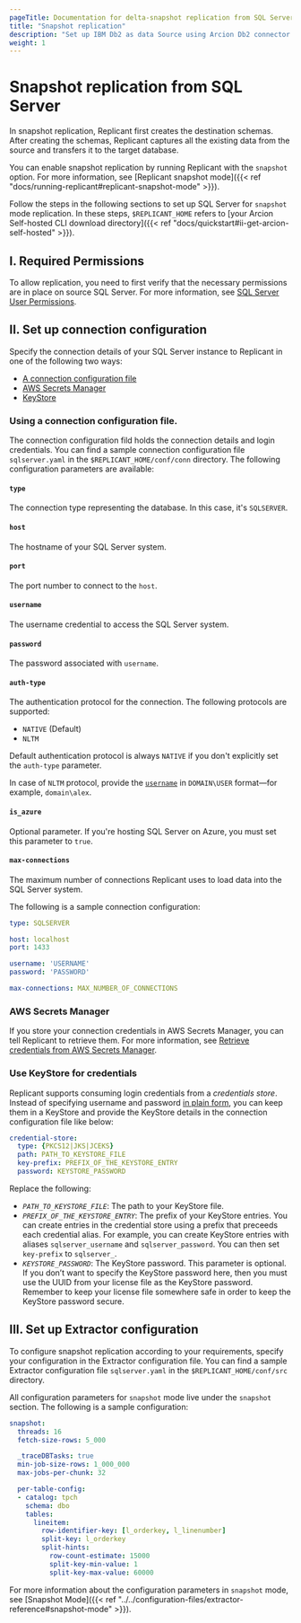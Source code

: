 ```yaml
---
pageTitle: Documentation for delta-snapshot replication from SQL Server
title: "Snapshot replication"
description: "Set up IBM Db2 as data Source using Arcion Db2 connector. Arcion supports Db2 on Kafka/MQ, Native LUW, and i Series AS/400 platforms."
weight: 1
---
```


# Snapshot replication from SQL Server
In snapshot replication, Replicant first creates the destination schemas. After creating the schemas, Replicant captures all the existing data from the source and transfers it to the target database.

You can enable snapshot replication by running Replicant with the `snapshot` option. For more information, see [Replicant snapshot mode]({{< ref "docs/running-replicant#replicant-snapshot-mode" >}}).

Follow the steps in the following sections to set up SQL Server for `snapshot` mode replication. In these steps, `$REPLICANT_HOME` refers to [your Arcion Self-hosted CLI download directory]({{< ref "docs/quickstart#ii-get-arcion-self-hosted" >}}).

## I. Required Permissions

To allow replication, you need to first verify that the necessary permissions are in place on source SQL Server. For more information, see [SQL Server User Permissions](/../../references/source-prerequisites/sqlserver/#sql-server-user-permissions).

## II. Set up connection configuration
Specify the connection details of your SQL Server instance to Replicant in one of the following two ways:

- [A connection configuration file](#using-a-connection-configuration-file)
- [AWS Secrets Manager](#aws-secrets-manager)
- [KeyStore](#using-keystore-for-credentials)

### Using a connection configuration file.
The connection configuration fild holds the connection details and login credentials.
You can find a sample connection configuration file `sqlserver.yaml` in the `$REPLICANT_HOME/conf/conn` directory. The following configuration parameters are available:

#### `type`
The connection type representing the database. In this case, it's `SQLSERVER`.

#### `host`
The hostname of your SQL Server system.

#### `port`
The port number to connect to the `host`.

#### `username`
The username credential to access the SQL Server system.

#### `password`
The password associated with `username`.

#### `auth-type`
The authentication protocol for the connection. The following protocols are supported:

- `NATIVE` (Default)
- `NLTM`
    
Default authentication protocol is always `NATIVE` if you don't explicitly set the `auth-type` parameter.

In case of `NLTM` protocol, provide the [`username`](#username) in `DOMAIN\USER` format—for example, `domain\alex`.

#### `is_azure`
Optional parameter. If you're hosting SQL Server on Azure, you must set this parameter to `true`.

#### `max-connections` 
The maximum number of connections Replicant uses to load data into the SQL Server system.

The following is a sample connection configuration:


```YAML
type: SQLSERVER

host: localhost
port: 1433

username: 'USERNAME'
password: 'PASSWORD'

max-connections: MAX_NUMBER_OF_CONNECTIONS
```

### AWS Secrets Manager
If you store your connection credentials in AWS Secrets Manager, you can tell Replicant to retrieve them. For more information, see [Retrieve credentials from AWS Secrets Manager](/../../security/secrets-manager). 

### Use KeyStore for credentials
Replicant supports consuming login credentials from a _credentials store_. Instead of specifying username and password [in plain form](#using-a-connection-configuration-file), you can keep them in a KeyStore and provide the KeyStore details in the connection configuration file like below:

```YAML
credential-store:
  type: {PKCS12|JKS|JCEKS}
  path: PATH_TO_KEYSTORE_FILE
  key-prefix: PREFIX_OF_THE_KEYSTORE_ENTRY
  password: KEYSTORE_PASSWORD
```

Replace the following:

- *`PATH_TO_KEYSTORE_FILE`*: The path to your KeyStore file.
- *`PREFIX_OF_THE_KEYSTORE_ENTRY`*: The prefix of your KeyStore entries. You can create entries in the credential store using a prefix that preceeds each credential alias. For example, you can create KeyStore entries with aliases `sqlserver_username` and `sqlserver_password`. You can then set `key-prefix` to `sqlserver_`.
- *`KEYSTORE_PASSWORD`*: The KeyStore password. This parameter is optional. If you don’t want to specify the KeyStore password here, then you must use the UUID from your license file as the KeyStore password. Remember to keep your license file somewhere safe in order to keep the KeyStore password secure.

## III. Set up Extractor configuration
To configure snapshot replication according to your requirements, specify your configuration in the Extractor configuration file. You can find a sample Extractor configuration file `sqlserver.yaml` in the `$REPLICANT_HOME/conf/src` directory. 

All configuration parameters for `snapshot` mode live under the `snapshot` section. The following is a sample configuration:

```YAML
snapshot:
  threads: 16
  fetch-size-rows: 5_000

  _traceDBTasks: true
  min-job-size-rows: 1_000_000
  max-jobs-per-chunk: 32

  per-table-config:
  - catalog: tpch      
    schema: dbo
    tables:
      lineitem:
        row-identifier-key: [l_orderkey, l_linenumber]
        split-key: l_orderkey
        split-hints:
          row-count-estimate: 15000
          split-key-min-value: 1
          split-key-max-value: 60000
```

For more information about the configuration parameters in `snapshot` mode, see [Snapshot Mode]({{< ref "../../configuration-files/extractor-reference#snapshot-mode" >}}).
